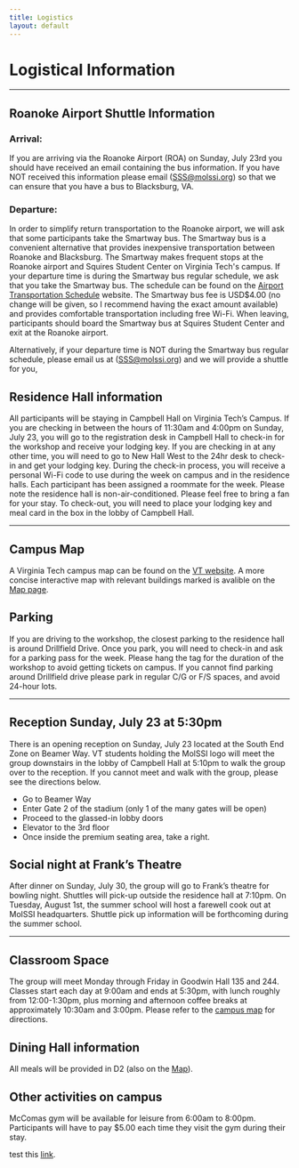 ```yaml
---
title: Logistics
layout: default
---
```


# Logistical Information
---

## Roanoke Airport Shuttle Information 
### Arrival:
If you are arriving via the Roanoke Airport (ROA) on Sunday, July 23rd you
should have received an email containing the bus information. If you have NOT
received this information please email (SSS@molssi.org) so that we can ensure
that you have a bus to Blacksburg, VA.

### Departure:
In order to simplify return transportation to the Roanoke airport, we will ask
that some participants take the Smartway bus. The Smartway bus is a convenient
alternative that provides inexpensive transportation between Roanoke and
Blacksburg. The Smartway makes frequent stops at the Roanoke airport and
Squires Student Center on Virginia Tech's campus. If your departure time is
during the Smartway bus regular schedule, we ask that you take the Smartway
bus.  The schedule can be found on the [Airport Transportation
Schedule](http://smartwaybus.com/smartway.html) website. The Smartway bus fee
is USD$4.00 (no change will be given, so I recommend having the exact amount
available) and provides comfortable transportation including free Wi-Fi. When
leaving, participants should board the Smartway bus at Squires Student Center
and exit at the Roanoke airport. 

Alternatively, if your departure time is NOT during the Smartway bus regular
schedule, please email us at (SSS@molssi.org) and we will provide a shuttle for
you,

## Residence Hall information 
All participants will be staying in Campbell Hall on Virginia Tech’s Campus. If
you are checking in between the hours of 11:30am and 4:00pm on Sunday, July 23,
you will go to the registration desk in Campbell Hall to check-in for the
workshop and receive your lodging key. If you are checking in at any other
time, you will need to go to New Hall West to the 24hr desk to check-in and get
your lodging key. During the check-in process, you will receive a personal
Wi-Fi code to use during the week on campus and in the residence halls. Each
participant has been assigned a roommate for the week.  Please note the
residence hall is non-air-conditioned. Please feel free to bring a fan for your
stay. 
To check-out, you will need to place your lodging key and meal card in the box
in the lobby of Campbell Hall.

---

## Campus Map 
A Virginia Tech campus map can be found on the [VT
website](http://www.maps.vt.edu/PDF/campus-map-highres.pdf). A more concise
interactive map with relevant buildings marked is avalible on the
[Map page][1].

## Parking
If you are driving to the workshop, the closest parking to the residence hall
is around Drillfield Drive. Once you park, you will need to check-in and ask
for a parking pass for the week. Please hang the tag for the duration of the
workshop to avoid getting tickets on campus. If you cannot find parking around
Drillfield drive please park in regular C/G or F/S spaces, and avoid 24-hour lots. 

---

## Reception Sunday, July 23 at 5:30pm 
There is an opening reception on Sunday, July 23 located at the South End Zone
on Beamer Way. VT students holding the MolSSI logo will meet the group
downstairs in the lobby of Campbell Hall at 5:10pm to walk the group over to
the reception. If you cannot meet and walk with the group, please see the
directions below. 

 - Go to Beamer Way 
 - Enter Gate 2 of the stadium (only 1 of the many gates will be open)
 - Proceed to the glassed-in lobby doors
 - Elevator to the 3rd floor
 - Once inside the premium seating area, take a right. 

## Social night at Frank’s Theatre
After dinner on Sunday, July 30, the group will go to Frank’s theatre for
bowling night. Shuttles will pick-up outside the residence hall at 7:10pm.
On Tuesday, August 1st, the summer school will host a farewell cook out at
MolSSI headquarters. Shuttle pick up information will be forthcoming during the
summer school.

---

## Classroom Space
The group will meet Monday through Friday in Goodwin Hall 135 and 244. Classes
start each day at 9:00am and ends at 5:30pm, with lunch roughly from
12:00-1:30pm, plus morning and afternoon coffee breaks at approximately 10:30am
and 3:00pm. Please refer to the [campus map](Map.md) for directions.

## Dining Hall information 
All meals will be provided in D2 (also on the [Map](Map.md)).

## Other activities on campus 
McComas gym will be available for leisure from 6:00am to 8:00pm. Participants
will have to pay $5.00 each time they visit the gym during their stay. 

test this <a href="/data/thread_test.cpp" download="thread_test.cpp"> link</a>.

[1]:Map.md

